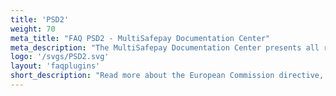 ```yaml
---
title: 'PSD2'
weight: 70
meta_title: "FAQ PSD2 - MultiSafepay Documentation Center"
meta_description: "The MultiSafepay Documentation Center presents all relevant information about our Plugins and API. You can also find support pages for Payment Methods, Tools and General Questions as well as the contact details of our Support and Integration Teams."
logo: '/svgs/PSD2.svg'
layout: 'faqplugins'
short_description: "Read more about the European Commission directive, Payment Services Directive 2."
---
```

